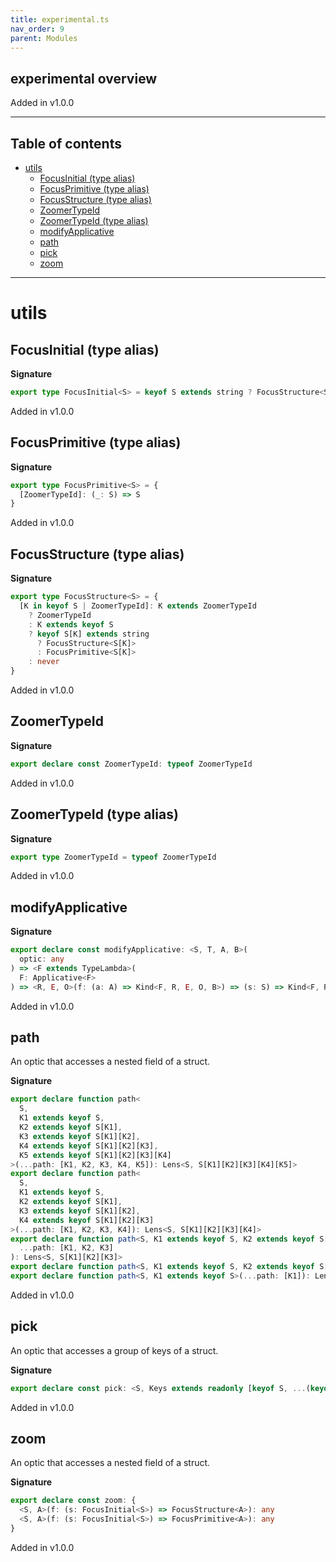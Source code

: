 ```yaml
---
title: experimental.ts
nav_order: 9
parent: Modules
---
```


## experimental overview

Added in v1.0.0

---

<h2 class="text-delta">Table of contents</h2>

- [utils](#utils)
  - [FocusInitial (type alias)](#focusinitial-type-alias)
  - [FocusPrimitive (type alias)](#focusprimitive-type-alias)
  - [FocusStructure (type alias)](#focusstructure-type-alias)
  - [ZoomerTypeId](#zoomertypeid)
  - [ZoomerTypeId (type alias)](#zoomertypeid-type-alias)
  - [modifyApplicative](#modifyapplicative)
  - [path](#path)
  - [pick](#pick)
  - [zoom](#zoom)

---

# utils

## FocusInitial (type alias)

**Signature**

```ts
export type FocusInitial<S> = keyof S extends string ? FocusStructure<S> : FocusPrimitive<S>
```

Added in v1.0.0

## FocusPrimitive (type alias)

**Signature**

```ts
export type FocusPrimitive<S> = {
  [ZoomerTypeId]: (_: S) => S
}
```

Added in v1.0.0

## FocusStructure (type alias)

**Signature**

```ts
export type FocusStructure<S> = {
  [K in keyof S | ZoomerTypeId]: K extends ZoomerTypeId
    ? ZoomerTypeId
    : K extends keyof S
    ? keyof S[K] extends string
      ? FocusStructure<S[K]>
      : FocusPrimitive<S[K]>
    : never
}
```

Added in v1.0.0

## ZoomerTypeId

**Signature**

```ts
export declare const ZoomerTypeId: typeof ZoomerTypeId
```

Added in v1.0.0

## ZoomerTypeId (type alias)

**Signature**

```ts
export type ZoomerTypeId = typeof ZoomerTypeId
```

Added in v1.0.0

## modifyApplicative

**Signature**

```ts
export declare const modifyApplicative: <S, T, A, B>(
  optic: any
) => <F extends TypeLambda>(
  F: Applicative<F>
) => <R, E, O>(f: (a: A) => Kind<F, R, E, O, B>) => (s: S) => Kind<F, R, E, O, T>
```

Added in v1.0.0

## path

An optic that accesses a nested field of a struct.

**Signature**

```ts
export declare function path<
  S,
  K1 extends keyof S,
  K2 extends keyof S[K1],
  K3 extends keyof S[K1][K2],
  K4 extends keyof S[K1][K2][K3],
  K5 extends keyof S[K1][K2][K3][K4]
>(...path: [K1, K2, K3, K4, K5]): Lens<S, S[K1][K2][K3][K4][K5]>
export declare function path<
  S,
  K1 extends keyof S,
  K2 extends keyof S[K1],
  K3 extends keyof S[K1][K2],
  K4 extends keyof S[K1][K2][K3]
>(...path: [K1, K2, K3, K4]): Lens<S, S[K1][K2][K3][K4]>
export declare function path<S, K1 extends keyof S, K2 extends keyof S[K1], K3 extends keyof S[K1][K2]>(
  ...path: [K1, K2, K3]
): Lens<S, S[K1][K2][K3]>
export declare function path<S, K1 extends keyof S, K2 extends keyof S[K1]>(...path: [K1, K2]): Lens<S, S[K1][K2]>
export declare function path<S, K1 extends keyof S>(...path: [K1]): Lens<S, S[K1]>
```

Added in v1.0.0

## pick

An optic that accesses a group of keys of a struct.

**Signature**

```ts
export declare const pick: <S, Keys extends readonly [keyof S, ...(keyof S)[]]>(...keys: Keys) => any
```

Added in v1.0.0

## zoom

An optic that accesses a nested field of a struct.

**Signature**

```ts
export declare const zoom: {
  <S, A>(f: (s: FocusInitial<S>) => FocusStructure<A>): any
  <S, A>(f: (s: FocusInitial<S>) => FocusPrimitive<A>): any
}
```

Added in v1.0.0
